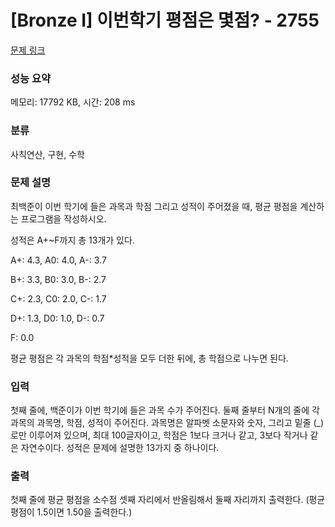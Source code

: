 # [Bronze I] 이번학기 평점은 몇점? - 2755 

[문제 링크](https://www.acmicpc.net/problem/2755) 

### 성능 요약

메모리: 17792 KB, 시간: 208 ms

### 분류

사칙연산, 구현, 수학

### 문제 설명

<p>최백준이 이번 학기에 들은 과목과 학점 그리고 성적이 주어졌을 때, 평균 평점을 계산하는 프로그램을 작성하시오.</p>

<p>성적은 A+~F까지 총 13개가 있다.</p>

<p>A+: 4.3, A0: 4.0, A-: 3.7</p>

<p>B+: 3.3, B0: 3.0, B-: 2.7</p>

<p>C+: 2.3, C0: 2.0, C-: 1.7</p>

<p>D+: 1.3, D0: 1.0, D-: 0.7</p>

<p>F: 0.0</p>

<p>평균 평점은 각 과목의 학점*성적을 모두 더한 뒤에, 총 학점으로 나누면 된다.</p>

### 입력 

 <p>첫째 줄에, 백준이가 이번 학기에 들은 과목 수가 주어진다. 둘째 줄부터 N개의 줄에 각 과목의 과목명, 학점, 성적이 주어진다. 과목명은 알파벳 소문자와 숫자, 그리고 밑줄 (_)로만 이루어져 있으며, 최대 100글자이고, 학점은 1보다 크거나 같고, 3보다 작거나 같은 자연수이다. 성적은 문제에 설명한 13가지 중 하나이다. </p>

### 출력 

 <p>첫째 줄에 평균 평점을 소수점 셋째 자리에서 반올림해서 둘째 자리까지 출력한다. (평균 평점이 1.5이면 1.50을 출력한다.)</p>

